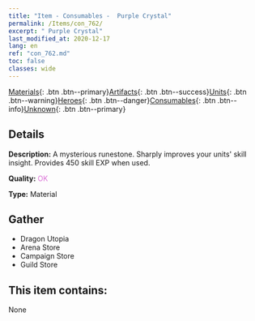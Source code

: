 ```yaml
---
title: "Item - Consumables -  Purple Crystal"
permalink: /Items/con_762/
excerpt: " Purple Crystal"
last_modified_at: 2020-12-17
lang: en
ref: "con_762.md"
toc: false
classes: wide
---
```

 [Materials](/Items/){: .btn .btn--primary}[Artifacts](/Items/Artifacts/){: .btn .btn--success}[Units](/Items/Units/){: .btn .btn--warning}[Heroes](/Items/Heroes/){: .btn .btn--danger}[Consumables](/Items/Consumables/){: .btn .btn--info}[Unknown](/Items/Unknown/){: .btn .btn--primary}

## Details
 **Description:** A mysterious runestone. Sharply improves your units' skill insight. Provides 450 skill EXP when used.

 **Quality:** <span style="color: #DA70D6">OK</span>

 **Type:** Material

## Gather

*    Dragon Utopia 
*    Arena Store 
*    Campaign Store 
*    Guild Store 

## This item contains:

  None

